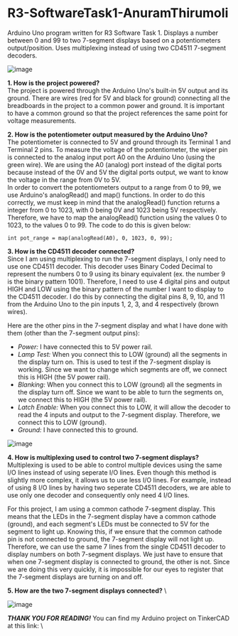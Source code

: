 # R3-SoftwareTask1-AnuramThirumoli
Arduino Uno program written for R3 Software Task 1. Displays a number between 0 and 99 to two 7-segment displays based on a potentiometers output/position. Uses multiplexing instead of using two CD4511 7-segment decoders.

![image](https://user-images.githubusercontent.com/59899086/136715278-7a5f7000-f508-4d3c-bbc4-877420445891.png)

**1. How is the project powered?** \
The project is powered through the Arduino Uno's built-in 5V output and its ground. There are wires (red for 5V and black for ground) connecting all the breadboards in the project to a common power and ground. It is important to have a common ground so that the project references the same point for voltage measurements.

**2. How is the potentiometer output measured by the Arduino Uno?** \
The potentiometer is connected to 5V and ground through its Terminal 1 and Terminal 2 pins. To measure the voltage of the potentiometer, the wiper pin is connected to the analog input port A0 on the Arduino Uno (using the green wire). We are using the A0 (analog) port instead of the digital ports because instead of the 0V and 5V the digital ports output, we want to know the voltage in the range from 0V to 5V. \
In order to convert the potentiometers output to a range from 0 to 99, we use Arduino's analogRead() and map() functions. In order to do this correctly, we must keep in mind that the analogRead() function returns a integer from 0 to 1023, with 0 being 0V and 1023 being 5V respectively. Therefore, we have to map the analogRead() function using the values 0 to 1023, to the values 0 to 99. The code to do this is given below:
```
int pot_range = map(analogRead(A0), 0, 1023, 0, 99);
```

**3. How is the CD4511 decoder connected?** \
Since I am using multiplexing to run the 7-segment displays, I only need to use one CD4511 decoder. This decoder uses Binary Coded Decimal to represent the numbers 0 to 9 using its binary equivalent (ex. the number 9 is the binary pattern 1001). Therefore, I need to use 4 digital pins and output HIGH and LOW using the binary pattern of the number I want to display to the CD4511 decoder. I do this by connecting the digital pins 8, 9, 10, and 11 from the Arduino Uno to the pin inputs 1, 2, 3, and 4 respectively (brown wires).

Here are the other pins in the 7-segment display and what I have done with them (other than the 7-segment output pins):
- *Power:* I have connected this to 5V power rail.
- *Lamp Test:* When you connect this to LOW (ground) all the segments in the display turn on. This is used to test if the 7-segment display is working. Since we want to change which segments are off, we connect this is HIGH (the 5V power rail).
- *Blanking:* When you connect this to LOW (ground) all the segments in the display turn off. Since we want to be able to turn the segments on, we connect this to HIGH (the 5V power rail).
- *Latch Enable:* When you connect this to LOW, it will allow the decoder to read the 4 inputs and output to the 7-segment display. Therefore, we connect this to LOW (ground).
- *Ground:* I have connected this to ground.

![image](https://user-images.githubusercontent.com/59899086/136716180-854a657f-7aea-40b6-9f32-a850eab69cac.png)

**4. How is multiplexing used to control two 7-segment displays?** \
Multiplexing is used to be able to control multiple devices using the same I/O lines instead of using seperate I/O lines. Even though this method is slightly more complex, it allows us to use less I/O lines. For example, instead of using 8 I/O lines by having two seperate CD4511 decoders, we are able to use only one decoder and consequently only need 4 I/O lines.

For this project, I am using a common cathode 7-segment display. This means that the LEDs in the 7-segment display have a common cathode (ground), and each segment's LEDs must be connected to 5V for the segment to light up. Knowing this, if we ensure that the common cathode pin is not connected to ground, the 7-segment display will not light up. Therefore, we can use the same 7 lines from the single CD4511 decoder to display numbers on both 7-segment displays. We just have to ensure that when one 7-segment display is connected to ground, the other is not. Since we are doing this very quickly, it is impossible for our eyes to register that the 7-segment displays are turning on and off. 

**5. How are the two 7-segment displays connected?** \



![image](https://user-images.githubusercontent.com/59899086/136716378-516e92b3-1fb5-4952-8dbe-001006cc6694.png)

***THANK YOU FOR READING!*** You can find my Arduino project on TinkerCAD at this link: \
